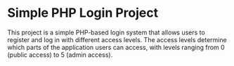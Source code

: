 # Simple PHP Login Project

This project is a simple PHP-based login system that allows users to register and log in with different access levels. The access levels determine which parts of the application users can access, with levels ranging from 0 (public access) to 5 (admin access).